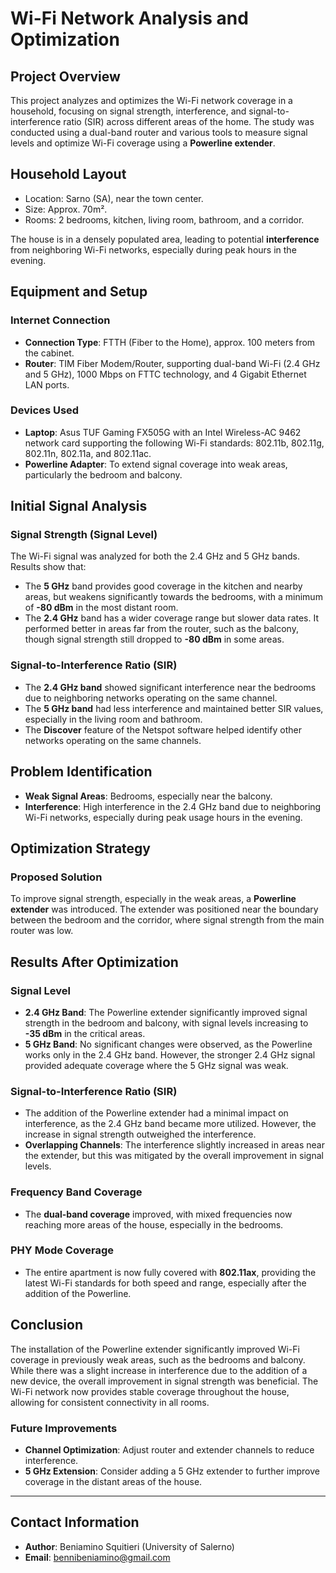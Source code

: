 # Wi-Fi Network Analysis and Optimization

## Project Overview

This project analyzes and optimizes the Wi-Fi network coverage in a household, focusing on signal strength, interference, and signal-to-interference ratio (SIR) across different areas of the home. The study was conducted using a dual-band router and various tools to measure signal levels and optimize Wi-Fi coverage using a **Powerline extender**.

## Household Layout

- Location: Sarno (SA), near the town center.
- Size: Approx. 70m².
- Rooms: 2 bedrooms, kitchen, living room, bathroom, and a corridor.

The house is in a densely populated area, leading to potential **interference** from neighboring Wi-Fi networks, especially during peak hours in the evening.

## Equipment and Setup

### Internet Connection
- **Connection Type**: FTTH (Fiber to the Home), approx. 100 meters from the cabinet.
- **Router**: TIM Fiber Modem/Router, supporting dual-band Wi-Fi (2.4 GHz and 5 GHz), 1000 Mbps on FTTC technology, and 4 Gigabit Ethernet LAN ports.

### Devices Used
- **Laptop**: Asus TUF Gaming FX505G with an Intel Wireless-AC 9462 network card supporting the following Wi-Fi standards: 802.11b, 802.11g, 802.11n, 802.11a, and 802.11ac.
- **Powerline Adapter**: To extend signal coverage into weak areas, particularly the bedroom and balcony.

## Initial Signal Analysis

### Signal Strength (Signal Level)
The Wi-Fi signal was analyzed for both the 2.4 GHz and 5 GHz bands. Results show that:
- The **5 GHz** band provides good coverage in the kitchen and nearby areas, but weakens significantly towards the bedrooms, with a minimum of **-80 dBm** in the most distant room.
- The **2.4 GHz** band has a wider coverage range but slower data rates. It performed better in areas far from the router, such as the balcony, though signal strength still dropped to **-80 dBm** in some areas.

### Signal-to-Interference Ratio (SIR)
- The **2.4 GHz band** showed significant interference near the bedrooms due to neighboring networks operating on the same channel.
- The **5 GHz band** had less interference and maintained better SIR values, especially in the living room and bathroom.
- The **Discover** feature of the Netspot software helped identify other networks operating on the same channels.

## Problem Identification
- **Weak Signal Areas**: Bedrooms, especially near the balcony.
- **Interference**: High interference in the 2.4 GHz band due to neighboring Wi-Fi networks, especially during peak usage hours in the evening.

## Optimization Strategy

### Proposed Solution
To improve signal strength, especially in the weak areas, a **Powerline extender** was introduced. The extender was positioned near the boundary between the bedroom and the corridor, where signal strength from the main router was low.

## Results After Optimization

### Signal Level
- **2.4 GHz Band**: The Powerline extender significantly improved signal strength in the bedroom and balcony, with signal levels increasing to **-35 dBm** in the critical areas.
- **5 GHz Band**: No significant changes were observed, as the Powerline works only in the 2.4 GHz band. However, the stronger 2.4 GHz signal provided adequate coverage where the 5 GHz signal was weak.

### Signal-to-Interference Ratio (SIR)
- The addition of the Powerline extender had a minimal impact on interference, as the 2.4 GHz band became more utilized. However, the increase in signal strength outweighed the interference.
- **Overlapping Channels**: The interference slightly increased in areas near the extender, but this was mitigated by the overall improvement in signal levels.

### Frequency Band Coverage
- The **dual-band coverage** improved, with mixed frequencies now reaching more areas of the house, especially in the bedrooms.

### PHY Mode Coverage
- The entire apartment is now fully covered with **802.11ax**, providing the latest Wi-Fi standards for both speed and range, especially after the addition of the Powerline.

## Conclusion

The installation of the Powerline extender significantly improved Wi-Fi coverage in previously weak areas, such as the bedrooms and balcony. While there was a slight increase in interference due to the addition of a new device, the overall improvement in signal strength was beneficial. The Wi-Fi network now provides stable coverage throughout the house, allowing for consistent connectivity in all rooms.

### Future Improvements
- **Channel Optimization**: Adjust router and extender channels to reduce interference.
- **5 GHz Extension**: Consider adding a 5 GHz extender to further improve coverage in the distant areas of the house.

---

## Contact Information

- **Author**: Beniamino Squitieri (University of Salerno)
- **Email**: bennibeniamino@gmail.com
